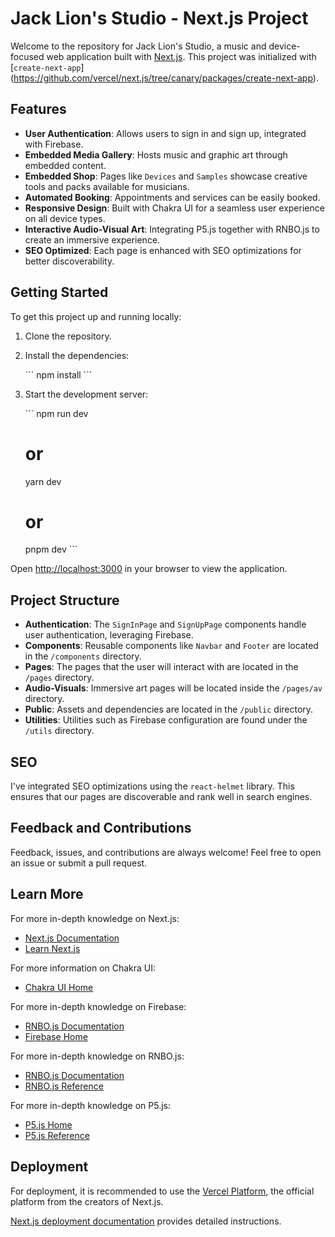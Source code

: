 # Jack Lion's Studio - Next.js Project

Welcome to the repository for Jack Lion's Studio, a music and device-focused web application built with [Next.js](https://nextjs.org/). This project was initialized with \[`create-next-app`\](https://github.com/vercel/next.js/tree/canary/packages/create-next-app).

## Features

- **User Authentication**: Allows users to sign in and sign up, integrated with Firebase.
- **Embedded Media Gallery**: Hosts music and graphic art through embedded content.
- **Embedded Shop**: Pages like `Devices` and `Samples` showcase creative tools and packs available for musicians.
- **Automated Booking**: Appointments and services can be easily booked.
- **Responsive Design**: Built with Chakra UI for a seamless user experience on all device types.
- **Interactive Audio-Visual Art**: Integrating P5.js together with RNBO.js to create an immersive experience.
- **SEO Optimized**: Each page is enhanced with SEO optimizations for better discoverability.

## Getting Started

To get this project up and running locally:

1. Clone the repository.
2. Install the dependencies:

   \```
   npm install
   \```

3. Start the development server:

   \```
   npm run dev
   # or
   yarn dev
   # or
   pnpm dev
   \```

Open [http://localhost:3000](http://localhost:3000) in your browser to view the application.

## Project Structure

- **Authentication**: The `SignInPage` and `SignUpPage` components handle user authentication, leveraging Firebase.
- **Components**: Reusable components like `Navbar` and `Footer` are located in the `/components` directory.
- **Pages**: The pages that the user will interact with are located in the `/pages` directory.
- **Audio-Visuals**: Immersive art pages will be located inside the `/pages/av` directory.
- **Public**: Assets and dependencies are located in the `/public` directory.
- **Utilities**: Utilities such as Firebase configuration are found under the `/utils` directory.

## SEO

I've integrated SEO optimizations using the `react-helmet` library. This ensures that our pages are discoverable and rank well in search engines.

## Feedback and Contributions

Feedback, issues, and contributions are always welcome! Feel free to open an issue or submit a pull request.

## Learn More

For more in-depth knowledge on Next.js:

- [Next.js Documentation](https://nextjs.org/docs)
- [Learn Next.js](https://nextjs.org/learn)

For more information on Chakra UI:

- [Chakra UI Home](https://chakra-ui.com)

For more in-depth knowledge on Firebase:

- [RNBO.js Documentation](https://firebase.google.com/docs)
- [Firebase Home](https://firebase.google.com)

For more in-depth knowledge on RNBO.js:

- [RNBO.js Documentation](https://rnbo.cycling74.com/learn/getting-the-rnbojs-library)
- [RNBO.js Reference](https://rnbo.cycling74.com/js)

For more in-depth knowledge on P5.js:

- [P5.js Home](https://p5js.org)
- [P5.js Reference](https://p5js.org/reference/)

## Deployment

For deployment, it is recommended to use the [Vercel Platform](https://vercel.com/new?utm_medium=default-template&filter=next.js&utm_source=create-next-app&utm_campaign=create-next-app-readme), the official platform from the creators of Next.js.

[Next.js deployment documentation](https://nextjs.org/docs/deployment) provides detailed instructions.
